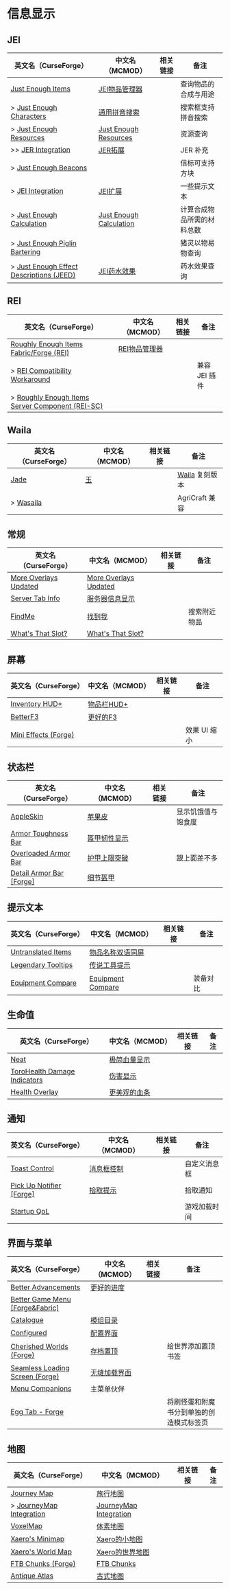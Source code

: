 # 信息显示

## JEI

| 英文名（CurseForge）                                                                                                          | 中文名（MCMOD）                                                 | 相关链接 | 备注                       |
| ----------------------------------------------------------------------------------------------------------------------------- | --------------------------------------------------------------- | -------- | -------------------------- |
| [Just Enough Items](https://www.curseforge.com/minecraft/mc-mods/jei)                                                         | [JEI物品管理器](https://www.mcmod.cn/class/459.html)            |          | 查询物品的合成与用途       |
| > [Just Enough Characters](https://www.curseforge.com/minecraft/mc-mods/just-enough-characters)                               | [通用拼音搜索](https://www.mcmod.cn/class/840.html)             |          | 搜索框支持拼音搜索         |
| > [Just Enough Resources](https://www.curseforge.com/minecraft/mc-mods/just-enough-resources-jer)                             | [Just Enough Resources](https://www.mcmod.cn/class/855.html)    |          | 资源查询                   |
| >> [JER Integration](https://www.curseforge.com/minecraft/mc-mods/jer-integration)                                            | [JER拓展](https://www.mcmod.cn/class/5611.html)                 |          | JER 补充                   |
| > [Just Enough Beacons](https://www.curseforge.com/minecraft/mc-mods/just-enough-beacons)                                     |                                                                 |          | 信标可支持方块             |
| > [JEI Integration](https://www.curseforge.com/minecraft/mc-mods/jei-integration)                                             | [JEI扩展](https://www.mcmod.cn/class/2077.html)                 |          | 一些提示文本               |
| > [Just Enough Calculation](https://www.curseforge.com/minecraft/mc-mods/just-enough-calculation)                             | [Just Enough Calculation](https://www.mcmod.cn/class/3643.html) |          | 计算合成物品所需的材料总数 |
| > [Just Enough Piglin Bartering](https://www.curseforge.com/minecraft/mc-mods/just-enough-piglin-bartering)                   |                                                                 |          | 猪灵以物易物查询           |
| > [Just Enough Effect Descriptions (JEED)](https://www.curseforge.com/minecraft/mc-mods/just-enough-effect-descriptions-jeed) | [JEI药水效果](https://www.mcmod.cn/class/5460.html)             |          | 药水效果查询               |

## REI

| 英文名（CurseForge）                                                                                                                   | 中文名（MCMOD）                                       | 相关链接 | 备注          |
| -------------------------------------------------------------------------------------------------------------------------------------- | ----------------------------------------------------- | -------- | ------------- |
| [Roughly Enough Items Fabric/Forge (REI)](https://www.curseforge.com/minecraft/mc-mods/roughly-enough-items)                           | [REI物品管理器](https://www.mcmod.cn/class/1674.html) |          |               |
| > [REI Compatibility Workaround](https://www.curseforge.com/minecraft/mc-mods/roughly-enough-items-hacks)                              |                                                       |          | 兼容 JEI 插件 |
| > [Roughly Enough Items Server Component (REI-SC)](https://www.curseforge.com/minecraft/mc-mods/roughly-enough-items-server-component) |                                                       |          |               |

## Waila

| 英文名（CurseForge）                                              | 中文名（MCMOD）                            | 相关链接 | 备注                                                                 |
| ----------------------------------------------------------------- | ------------------------------------------ | -------- | -------------------------------------------------------------------- |
| [Jade](https://www.curseforge.com/minecraft/mc-mods/jade)         | [玉](https://www.mcmod.cn/class/3482.html) |          | [Waila](https://www.curseforge.com/minecraft/mc-mods/waila) 复刻版本 |
| > [Wasaila](https://www.curseforge.com/minecraft/mc-mods/wasaila) |                                            |          | AgriCraft 兼容                                                       |

## 常规

| 英文名（CurseForge）                                                                        | 中文名（MCMOD）                                               | 相关链接 | 备注         |
| ------------------------------------------------------------------------------------------- | ------------------------------------------------------------- | -------- | ------------ |
| [More Overlays Updated](https://www.curseforge.com/minecraft/mc-mods/more-overlays-updated) | [More Overlays Updated](https://www.mcmod.cn/class/2746.html) |          |              |
| [Server Tab Info](https://www.curseforge.com/minecraft/mc-mods/server-tab-info)             | [服务器信息显示](https://www.mcmod.cn/class/2717.html)        |          |              |
| [FindMe](https://www.curseforge.com/minecraft/mc-mods/findme)                               | [找到我](https://www.mcmod.cn/class/2156.html)                |          | 搜索附近物品 |
| [What's That Slot?](https://www.curseforge.com/minecraft/mc-mods/whats-that-slot)           | [What's That Slot?](https://www.mcmod.cn/class/3851.html)     |          |              |

## 屏幕

| 英文名（CurseForge）                                                               | 中文名（MCMOD）                                    | 相关链接 | 备注         |
| ---------------------------------------------------------------------------------- | -------------------------------------------------- | -------- | ------------ |
| [Inventory HUD+](https://www.curseforge.com/minecraft/mc-mods/inventory-hud-forge) | [物品栏HUD+](https://www.mcmod.cn/class/3395.html) |          |              |
| [BetterF3](https://www.curseforge.com/minecraft/mc-mods/betterf3)                  | [更好的F3](https://www.mcmod.cn/class/3525.html)   |          |              |
| [Mini Effects (Forge)](https://www.curseforge.com/minecraft/mc-mods/mini-effects)  |                                                    |          | 效果 UI 缩小 |

## 状态栏

| 英文名（CurseForge）                                                                            | 中文名（MCMOD）                                      | 相关链接 | 备注               |
| ----------------------------------------------------------------------------------------------- | ---------------------------------------------------- | -------- | ------------------ |
| [AppleSkin](https://www.curseforge.com/minecraft/mc-mods/appleskin)                             | [苹果皮](https://www.mcmod.cn/class/744.html)        |          | 显示饥饿值与饱食度 |
| [Armor Toughness Bar](https://www.curseforge.com/minecraft/mc-mods/armor-toughness-bar)         | [盔甲韧性显示](https://www.mcmod.cn/class/2964.html) |          |                    |
| [Overloaded Armor Bar](https://www.curseforge.com/minecraft/mc-mods/overloaded-armor-bar)       | [护甲上限突破](https://www.mcmod.cn/class/3131.html) |          | 跟上面差不多       |
| [Detail Armor Bar [Forge]](https://www.curseforge.com/minecraft/mc-mods/detail-armor-bar-forge) | [细节盔甲](https://www.mcmod.cn/class/4590.html)     |          |                    |

## 提示文本

| 英文名（CurseForge）                                                                  | 中文名（MCMOD）                                           | 相关链接 | 备注     |
| ------------------------------------------------------------------------------------- | --------------------------------------------------------- | -------- | -------- |
| [Untranslated Items](https://www.curseforge.com/minecraft/mc-mods/untranslated-items) | [物品名称双语同屏](https://www.mcmod.cn/class/3055.html)  |          |          |
| [Legendary Tooltips](https://www.curseforge.com/minecraft/mc-mods/legendary-tooltips) | [传说工具提示](https://www.mcmod.cn/class/5396.html)      |          |          |
| [Equipment Compare](https://www.curseforge.com/minecraft/mc-mods/equipment-compare)   | [Equipment Compare](https://www.mcmod.cn/class/4196.html) |          | 装备对比 |

## 生命值

| 英文名（CurseForge）                                                                                      | 中文名（MCMOD）                                      | 相关链接 | 备注 |
| --------------------------------------------------------------------------------------------------------- | ---------------------------------------------------- | -------- | ---- |
| [Neat](https://www.curseforge.com/minecraft/mc-mods/neat)                                                 | [极简血量显示](https://www.mcmod.cn/class/619.html)  |          |      |
| [ToroHealth Damage Indicators](https://www.curseforge.com/minecraft/mc-mods/torohealth-damage-indicators) | [伤害显示](https://www.mcmod.cn/class/1015.html)     |          |      |
| [Health Overlay](https://www.curseforge.com/minecraft/mc-mods/health-overlay)                             | [更美观的血条](https://www.mcmod.cn/class/1871.html) |          |      |

## 通知

| 英文名（CurseForge）                                                                      | 中文名（MCMOD）                                    | 相关链接 | 备注         |
| ----------------------------------------------------------------------------------------- | -------------------------------------------------- | -------- | ------------ |
| [Toast Control](https://www.curseforge.com/minecraft/mc-mods/toast-control)               | [消息框控制](https://www.mcmod.cn/class/1758.html) |          | 自定义消息框 |
| [Pick Up Notifier [Forge]](https://www.curseforge.com/minecraft/mc-mods/pick-up-notifier) | [拾取提示](https://www.mcmod.cn/class/5216.html)   |          | 拾取通知     |
| [Startup QoL](https://www.curseforge.com/minecraft/mc-mods/startup-qol)                   |                                                    |          | 游戏加载时间 |

## 界面与菜单

| 英文名（CurseForge）                                                                                          | 中文名（MCMOD）                                      | 相关链接 | 备注                                     |
| ------------------------------------------------------------------------------------------------------------- | ---------------------------------------------------- | -------- | ---------------------------------------- |
| [Better Advancements](https://www.curseforge.com/minecraft/mc-mods/better-advancements)                       | [更好的进度](https://www.mcmod.cn/class/1530.html)   |          |                                          |
| [Better Game Menu [Forge&Fabric]](https://www.curseforge.com/minecraft/mc-mods/better-game-menu)              |                                                      |          |                                          |
| [Catalogue](https://www.curseforge.com/minecraft/mc-mods/catalogue)                                           | [模组目录](https://www.mcmod.cn/class/3743.html)     |          |                                          |
| [Configured](https://www.curseforge.com/minecraft/mc-mods/configured)                                         | [配置界面](https://www.mcmod.cn/class/3651.html)     |          |                                          |
| [Cherished Worlds (Forge)](https://www.curseforge.com/minecraft/mc-mods/cherished-worlds)                     | [存档置顶](https://www.mcmod.cn/class/4228.html)     |          | 给世界添加置顶书签                       |
| [Seamless Loading Screen (Forge)](https://www.curseforge.com/minecraft/mc-mods/seamless-loading-screen-forge) | [无缝加载界面](https://www.mcmod.cn/class/3912.html) |          |                                          |
| [Menu Companions](https://www.curseforge.com/minecraft/mc-mods/menu-companions)                               | 主菜单伙伴                                           |          |                                          |
| [Egg Tab - Forge](https://www.curseforge.com/minecraft/mc-mods/eggtab-forge)                                  |                                                      |          | 将刷怪蛋和附魔书分到单独的创造模式标签页 |

## 地图

| 英文名（CurseForge）                                                                            | 中文名（MCMOD）                                                | 相关链接 | 备注 |
| ----------------------------------------------------------------------------------------------- | -------------------------------------------------------------- | -------- | ---- |
| [Journey Map](https://www.curseforge.com/minecraft/mc-mods/journeymap)                          | [旅行地图](https://www.mcmod.cn/class/198.html)                |          |      |
| > [JourneyMap Integration](https://www.curseforge.com/minecraft/mc-mods/journeymap-integration) | [JourneyMap Integration](https://www.mcmod.cn/class/4865.html) |          |      |
| [VoxelMap](https://www.curseforge.com/minecraft/mc-mods/voxelmap)                               | [体素地图](https://www.mcmod.cn/class/981.html)                |          |      |
| [Xaero's Minimap](https://www.curseforge.com/minecraft/mc-mods/xaeros-minimap)                  | [Xaero的小地图](https://www.mcmod.cn/class/1701.html)          |          |      |
| [Xaero's World Map](https://www.curseforge.com/minecraft/mc-mods/xaeros-world-map)              | [Xaero的世界地图](https://www.mcmod.cn/class/1483.html)        |          |      |
| [FTB Chunks (Forge)](https://www.curseforge.com/minecraft/mc-mods/ftb-chunks-forge)             | [FTB Chunks](https://www.mcmod.cn/class/3201.html)             |          |      |
| [Antique Atlas](https://www.curseforge.com/minecraft/mc-mods/antique-atlas)                     | [古式地图](https://www.mcmod.cn/class/1308.html)               |          |      |
